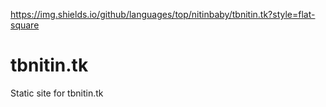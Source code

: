 https://img.shields.io/github/languages/top/nitinbaby/tbnitin.tk?style=flat-square
# tbnitin.tk
Static site for tbnitin.tk
